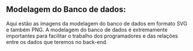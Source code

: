 ## Modelagem do Banco de dados:

Aqui estão as imagens da modelagem do banco de dados em formato SVG e também PNG.
A modelagem do banco de dados é extremamente importantes para facilitar o trabalho dos programadores e das relações entre os dados que teremos no back-end.

##

